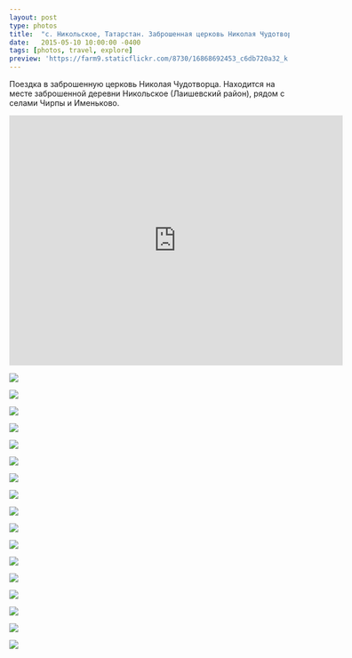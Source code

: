 ```yaml
---
layout: post
type: photos
title:  "с. Никольское, Татарстан. Заброшенная церковь Николая Чудотворца. (2015)"
date:   2015-05-10 10:00:00 -0400
tags: [photos, travel, explore]
preview: 'https://farm9.staticflickr.com/8730/16868692453_c6db720a32_k.jpg'
---
```


Поездка в заброшенную церковь Николая Чудотворца. Находится на месте заброшенной деревни Никольское (Лаишевский район), рядом с селами Чирпы и Именьково.

<iframe src="https://www.google.com/maps/embed?pb=!1m14!1m12!1m3!1d2794.908205814407!2d49.752129745060614!3d55.471283493233685!2m3!1f0!2f0!3f0!3m2!1i1024!2i768!4f13.1!5e1!3m2!1sru!2sca!4v1551037046794" width="600" height="450" frameborder="0" style="border:0" allowfullscreen="" loading="lazy" class="post-map"></iframe>

![](https://farm8.staticflickr.com/7699/17488163565_f4c3e57040_k.jpg)

![](https://farm9.staticflickr.com/8694/17488177295_137e91fe86_k.jpg)

![](https://farm9.staticflickr.com/8786/17488030041_a86f4fa743_k.jpg)

![](https://farm9.staticflickr.com/8726/17486182572_8aa54f3d93_k.jpg)

![](https://farm9.staticflickr.com/8745/17488061791_ead0315d4c_k.jpg)

![](https://farm9.staticflickr.com/8863/17300758478_40b415ba5b_k.jpg)

![](https://farm8.staticflickr.com/7712/17301515790_7589084f65_k.jpg)

![](https://farm8.staticflickr.com/7684/17301517020_47731a81c6_k.jpg)

![](https://farm6.staticflickr.com/5456/17301517100_9edb368434_k.jpg)

![](https://farm6.staticflickr.com/5337/17301518880_acea727553_k.jpg)

![](https://farm6.staticflickr.com/5468/17301519920_04f5d055f4_k.jpg)

![](https://farm6.staticflickr.com/5446/17301105988_100afbec3b_k.jpg)

![](https://farm9.staticflickr.com/8730/16868692453_c6db720a32_k.jpg)

![](https://farm6.staticflickr.com/5325/17301680700_d8156eec45_k.jpg)

![](https://farm6.staticflickr.com/5330/17489246155_13a39a38fe_k.jpg)

![](https://farm9.staticflickr.com/8766/17489496525_09170457b9_k.jpg)

![](https://farm6.staticflickr.com/5441/17489083111_7085d03481_k.jpg)
